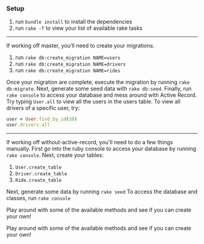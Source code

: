 ### Setup

1. run `bundle install` to install the dependencies
2. run `rake -T` to view your list of available rake tasks

---

If working off master, you'll need to create your migrations.
1. run `rake db:create_migration NAME=users`
2. run `rake db:create_migration NAME=drivers`
3. run `rake db:create_migration NAME=rides`

Once your migration are complete, execute the migration by running `rake db:migrate`. Next, generate some seed data with `rake db:seed`. Finally, run `rake console` to access your database and mess around with Active Record. Try typing `User.all` to view all the users in the users table. To view all drivers of a specific user, try:
```ruby
user = User.find_by_id(10)
user.drivers.all
```

---

If working off without-active-record, you'll need to do a few things manually. First go into the ruby console to access your database by running `rake console`. Next, create your tables:
1. `User.create_table`
2. `Driver.create_table`
3. `Ride.create_table`

Next, generate some data by running `rake seed`
To access the database and classes, run `rake console`

Play around with some of the available methods and see if you can create your own!

Play around with some of the available methods and see if you can create your own!